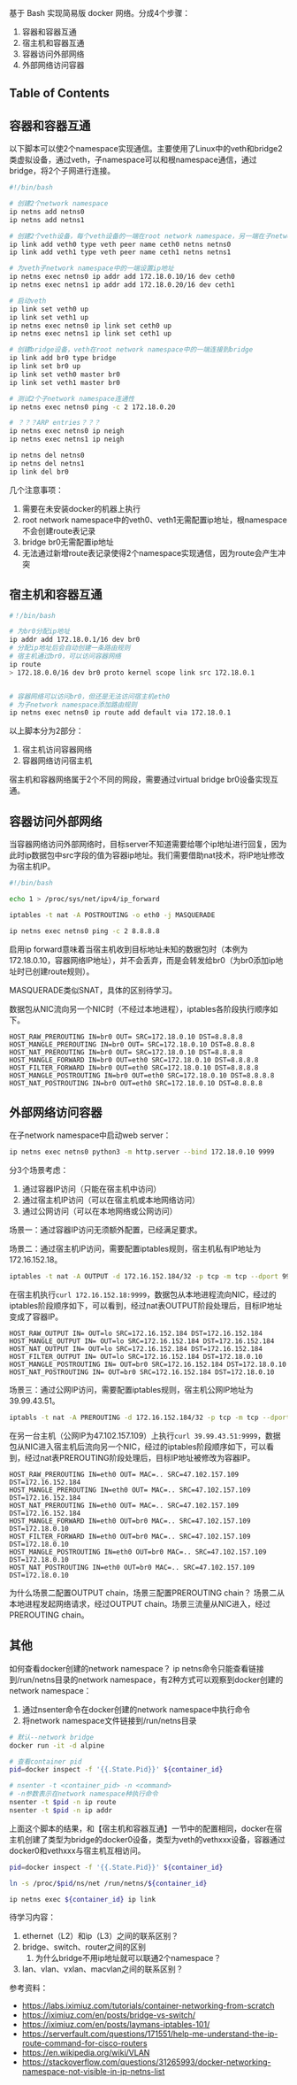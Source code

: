 基于 Bash 实现简易版 docker 网络。分成4个步骤：
   1. 容器和容器互通
   2. 宿主机和容器互通
   3. 容器访问外部网络
   4. 外部网络访问容器

## Table of Contents

## 容器和容器互通

以下脚本可以使2个namespace实现通信。主要使用了Linux中的veth和bridge2类虚拟设备，通过veth，子namespace可以和根namespace通信，通过bridge，将2个子网进行连接。

```bash
#!/bin/bash

# 创建2个network namespace
ip netns add netns0
ip netns add netns1

# 创建2个veth设备，每个veth设备的一端在root network namespace，另一端在子network namespace
ip link add veth0 type veth peer name ceth0 netns netns0
ip link add veth1 type veth peer name ceth1 netns netns1

# 为veth子network namespace中的一端设置ip地址
ip netns exec netns0 ip addr add 172.18.0.10/16 dev ceth0
ip netns exec netns1 ip addr add 172.18.0.20/16 dev ceth1

# 启动veth
ip link set veth0 up
ip link set veth1 up
ip netns exec netns0 ip link set ceth0 up
ip netns exec netns1 ip link set ceth1 up

# 创建bridge设备，veth在root network namespace中的一端连接到bridge
ip link add br0 type bridge
ip link set br0 up
ip link set veth0 master br0
ip link set veth1 master br0

# 测试2个子network namespace连通性
ip netns exec netns0 ping -c 2 172.18.0.20

# ？？？ARP entries？？？
ip netns exec netns0 ip neigh
ip netns exec netns1 ip neigh

ip netns del netns0
ip netns del netns1
ip link del br0
```

几个注意事项：

1. 需要在未安装docker的机器上执行
2. root network namespace中的veth0、veth1无需配置ip地址，根namespace不会创建route表记录
3. bridge br0无需配置ip地址
4. 无法通过新增route表记录使得2个namespace实现通信，因为route会产生冲突

## 宿主机和容器互通

```bash
#！/bin/bash

# 为br0分配ip地址
ip addr add 172.18.0.1/16 dev br0
# 分配ip地址后会自动创建一条路由规则
# 宿主机通过br0，可以访问容器网络
ip route
> 172.18.0.0/16 dev br0 proto kernel scope link src 172.18.0.1


# 容器网络可以访问br0，但还是无法访问宿主机eth0
# 为子network namespace添加路由规则
ip netns exec netns0 ip route add default via 172.18.0.1
```

以上脚本分为2部分：

1. 宿主机访问容器网络
2. 容器网络访问宿主机

宿主机和容器网络属于2个不同的网段，需要通过virtual bridge br0设备实现互通。

## 容器访问外部网络

当容器网络访问外部网络时，目标server不知道需要给哪个ip地址进行回复，因为此时ip数据包中src字段的值为容器ip地址。我们需要借助nat技术，将IP地址修改为宿主机IP。

```bash
#!/bin/bash

echo 1 > /proc/sys/net/ipv4/ip_forward

iptables -t nat -A POSTROUTING -o eth0 -j MASQUERADE

ip netns exec netns0 ping -c 2 8.8.8.8
```

启用ip forward意味着当宿主机收到目标地址未知的数据包时（本例为172.18.0.10，容器网络IP地址），并不会丢弃，而是会转发给br0（为br0添加ip地址时已创建route规则）。

MASQUERADE类似SNAT，具体的区别待学习。

数据包从NIC流向另一个NIC时（不经过本地进程），iptables各阶段执行顺序如下。

```
HOST_RAW_PREROUTING IN=br0 OUT= SRC=172.18.0.10 DST=8.8.8.8 
HOST_MANGLE_PREROUTING IN=br0 OUT= SRC=172.18.0.10 DST=8.8.8.8 
HOST_NAT_PREROUTING IN=br0 OUT= SRC=172.18.0.10 DST=8.8.8.8 
HOST_MANGLE_FORWARD IN=br0 OUT=eth0 SRC=172.18.0.10 DST=8.8.8.8 
HOST_FILTER_FORWARD IN=br0 OUT=eth0 SRC=172.18.0.10 DST=8.8.8.8 
HOST_MANGLE_POSTROUTING IN=br0 OUT=eth0 SRC=172.18.0.10 DST=8.8.8.8 
HOST_NAT_POSTROUTING IN=br0 OUT=eth0 SRC=172.18.0.10 DST=8.8.8.8 
```

## 外部网络访问容器

在子network namespace中启动web server：

```bash
ip netns exec netns0 python3 -m http.server --bind 172.18.0.10 9999
```

分3个场景考虑：

1. 通过容器IP访问（只能在宿主机中访问）
2. 通过宿主机IP访问（可以在宿主机或本地网络访问）
3. 通过公网访问（可以在本地网络或公网访问）

场景一：通过容器IP访问无须额外配置，已经满足要求。

场景二：通过宿主机IP访问，需要配置iptables规则，宿主机私有IP地址为172.16.152.18。

```bash
iptables -t nat -A OUTPUT -d 172.16.152.184/32 -p tcp -m tcp --dport 9999 -j DNAT --to-destination 172.18.0.10:9999
```

在宿主机执行`curl 172.16.152.18:9999`，数据包从本地进程流向NIC，经过的iptables阶段顺序如下，可以看到，经过nat表OUTPUT阶段处理后，目标IP地址变成了容器IP。

```
HOST_RAW_OUTPUT IN= OUT=lo SRC=172.16.152.184 DST=172.16.152.184 
HOST_MANGLE_OUTPUT IN= OUT=lo SRC=172.16.152.184 DST=172.16.152.184 
HOST_NAT_OUTPUT IN= OUT=lo SRC=172.16.152.184 DST=172.16.152.184 
HOST_FILTER_OUTPUT IN= OUT=lo SRC=172.16.152.184 DST=172.18.0.10 
HOST_MANGLE_POSTROUTING IN= OUT=br0 SRC=172.16.152.184 DST=172.18.0.10 
HOST_NAT_POSTROUTING IN= OUT=br0 SRC=172.16.152.184 DST=172.18.0.10 
```

场景三：通过公网IP访问，需要配置iptables规则，宿主机公网IP地址为39.99.43.51。

```bash
iptabls -t nat -A PREROUTING -d 172.16.152.184/32 -p tcp -m tcp --dport 9999 -j DNAT --to-destination 172.18.0.10:9999
```

在另一台主机（公网IP为47.102.157.109）上执行`curl 39.99.43.51:9999`，数据包从NIC进入宿主机后流向另一个NIC，经过的iptables阶段顺序如下，可以看到，经过nat表PREROUTING阶段处理后，目标IP地址被修改为容器IP。 

```
HOST_RAW_PREROUTING IN=eth0 OUT= MAC=.. SRC=47.102.157.109 DST=172.16.152.184
HOST_MANGLE_PREROUTING IN=eth0 OUT= MAC=.. SRC=47.102.157.109 DST=172.16.152.184
HOST_NAT_PREROUTING IN=eth0 OUT= MAC=.. SRC=47.102.157.109 DST=172.16.152.184
HOST_MANGLE_FORWARD IN=eth0 OUT=br0 MAC=.. SRC=47.102.157.109 DST=172.18.0.10
HOST_FILTER_FORWARD IN=eth0 OUT=br0 MAC=.. SRC=47.102.157.109 DST=172.18.0.10
HOST_MANGLE_POSTROUTING IN=eth0 OUT=br0 MAC=.. SRC=47.102.157.109 DST=172.18.0.10
HOST_NAT_POSTROUTING IN=eth0 OUT=br0 MAC=.. SRC=47.102.157.109 DST=172.18.0.10
```

为什么场景二配置OUTPUT chain，场景三配置PREROUTING chain？
场景二从本地进程发起网络请求，经过OUTPUT chain。场景三流量从NIC进入，经过PREROUTING chain。

## 其他

如何查看docker创建的network namespace？
ip netns命令只能查看链接到/run/netns目录的network namespace，有2种方式可以观察到docker创建的network namespace：

1. 通过nsenter命令在docker创建的network namespace中执行命令
2. 将network namespace文件链接到/run/netns目录

```bash
# 默认--network bridge
docker run -it -d alpine

# 查看container pid
pid=docker inspect -f '{{.State.Pid}}' ${container_id}

# nsenter -t <container_pid> -n <command>
# -n参数表示在network namespace种执行命令
nsenter -t $pid -n ip route
nsenter -t $pid -n ip addr
```

上面这个脚本的结果，和【宿主机和容器互通】一节中的配置相同，docker在宿主机创建了类型为bridge的docker0设备，类型为veth的vethxxx设备，容器通过docker0和vethxxx与宿主机互相访问。

```bash
pid=docker inspect -f '{{.State.Pid}}' ${container_id}

ln -s /proc/$pid/ns/net /run/netns/${container_id}

ip netns exec ${container_id} ip link
```

待学习内容：

1. ethernet（L2）和ip（L3）之间的联系区别？
2. bridge、switch、router之间的区别
   1. 为什么bridge不用ip地址就可以联通2个namespace？
3. lan、vlan、vxlan、macvlan之间的联系区别？

参考资料：

- https://labs.iximiuz.com/tutorials/container-networking-from-scratch
- https://iximiuz.com/en/posts/bridge-vs-switch/
- https://iximiuz.com/en/posts/laymans-iptables-101/
- https://serverfault.com/questions/171551/help-me-understand-the-ip-route-command-for-cisco-routers
- https://en.wikipedia.org/wiki/VLAN
- https://stackoverflow.com/questions/31265993/docker-networking-namespace-not-visible-in-ip-netns-list